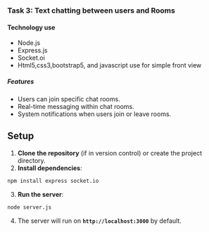 
### Task 3: Text chatting between users and Rooms

#### Technology use
- Node.js 
- Express.js
- Socket.oi
- Html5,css3,bootstrap5, and javascript use for simple front view

##### Features
- Users can join specific chat rooms.
- Real-time messaging within chat rooms.
- System notifications when users join or leave rooms.

## Setup

1. **Clone the repository** (if in version control) or create the project directory.
2. **Install dependencies**:
```bash
npm install express socket.io
```
3. **Run the server**:
```bash
node server.js
```
4. The server will run on **`http://localhost:3000`** by default.